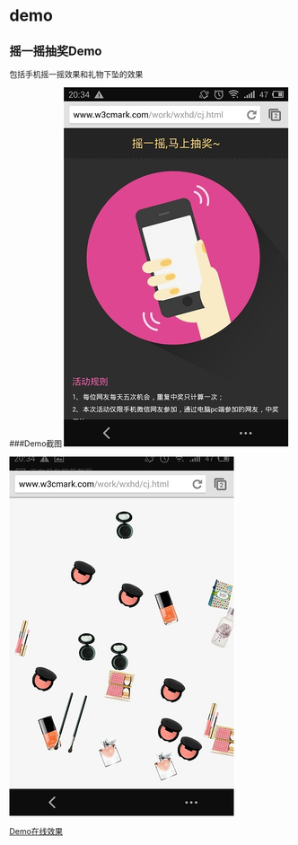 demo
====

## 摇一摇抽奖Demo
包括手机摇一摇效果和礼物下坠的效果

###Demo截图
![截图1](img/demo1.jpg)

![截图2](img/demo2.jpg)

[Demo在线效果](http://www.w3cmark.com/work/wxhd/cj.html)

